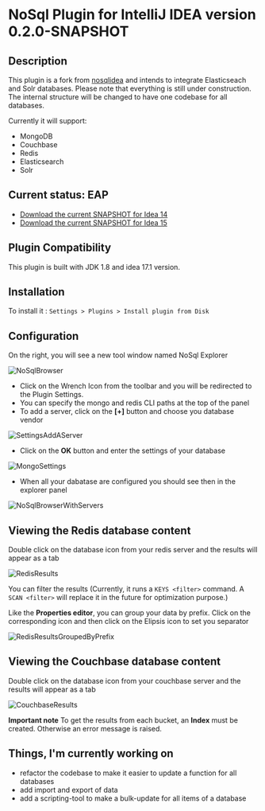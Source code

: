 # NoSql Plugin for IntelliJ IDEA version 0.2.0-SNAPSHOT

## Description
This plugin is a fork from [nosqlidea](https://github.com/dboissier/nosql4idea) and intends to integrate Elasticseach and Solr databases. Please note that everything is still under construction. The internal structure will be changed to have one codebase for all databases.

Currently it will support:

* MongoDB
* Couchbase
* Redis
* Elasticsearch
* Solr

## Current status: EAP

* [Download the current SNAPSHOT for Idea 14](https://github.com/dboissier/nosql4idea/raw/master/snapshot/nosql4idea-0.1.0-SNAPSHOT-distribution.zip)
* [Download the current SNAPSHOT for Idea 15](https://github.com/dboissier/nosql4idea/raw/master/snapshot/nosql4idea-0.1.0-SNAPSHOT-Idea15-distribution.zip)

## Plugin Compatibility

This plugin is built with JDK 1.8 and idea 17.1 version.

## Installation 
 
To install it : `Settings > Plugins > Install plugin from Disk`

## Configuration

On the right, you will see a new tool window named NoSql Explorer

![NoSqlBrowser](https://github.com/dboissier/nosql4idea/raw/master/doc/explorer.png)

* Click on the Wrench Icon from the toolbar and you will be redirected to the Plugin Settings.
* You can specify the mongo and redis CLI paths at the top of the panel
* To add a server, click on the **\[+\]** button and choose you database vendor

![SettingsAddAServer](https://github.com/dboissier/nosql4idea/raw/master/doc/settings_add_a_server.png)

* Click on the **OK** button and enter the settings of your database

![MongoSettings](https://github.com/dboissier/nosql4idea/raw/master/doc/mongo_settings.png)

* When all your dabatase are configured you should see then in the explorer panel
 
![NoSqlBrowserWithServers](https://github.com/dboissier/nosql4idea/raw/master/doc/explorer_with_servers.png)

## Viewing the Redis database content

Double click on the database icon from your redis server and the results will appear as a tab

![RedisResults](https://github.com/dboissier/nosql4idea/raw/master/doc/redis_results.png)

You can filter the results (Currently, it runs a `KEYS <filter>` command. A `SCAN <filter>` will replace it in the future for optimization purpose.)

Like the **Properties editor**, you can group your data by prefix. Click on the corresponding icon and then click on the Elipsis icon to set you separator

![RedisResultsGroupedByPrefix](https://github.com/dboissier/nosql4idea/raw/master/doc/redis_group_by_prefix.png)

## Viewing the Couchbase database content
 
Double click on the database icon from your couchbase server and the results will appear as a tab

![CouchbaseResults](https://github.com/dboissier/nosql4idea/raw/master/doc/couchbase_results.png)

**Important note**
To get the results from each bucket, an **Index** must be created. Otherwise an error message is raised.

## Things, I'm currently working on

* refactor the codebase to make it easier to update a function for all databases
* add import and export of data
* add a scripting-tool to make a bulk-update for all items of a database


